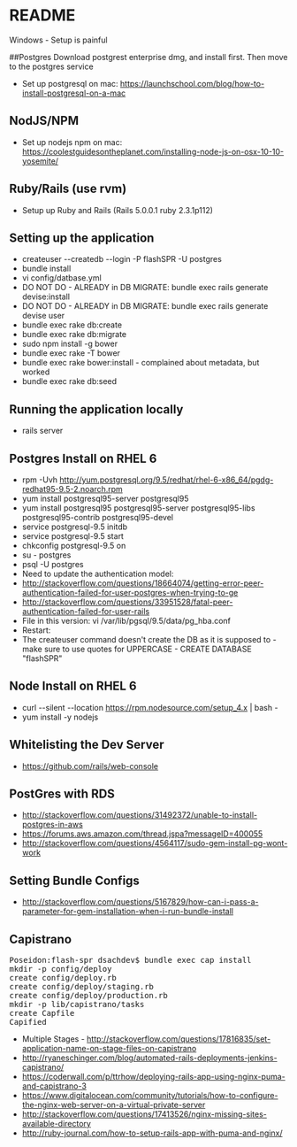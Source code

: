 # README

Windows - Setup is painful

##Postgres
Download postgrest enterprise dmg, and install first. Then move to the postgres service
* Set up postgresql on mac:  https://launchschool.com/blog/how-to-install-postgresql-on-a-mac

## NodJS/NPM
* Set up nodejs npm on mac:  https://coolestguidesontheplanet.com/installing-node-js-on-osx-10-10-yosemite/

## Ruby/Rails (use rvm)
* Setup up Ruby and Rails (Rails 5.0.0.1 ruby 2.3.1p112)

## Setting up the application
* createuser --createdb --login -P flashSPR -U postgres
* bundle install
* vi config/datbase.yml
* DO NOT DO - ALREADY in DB MIGRATE: bundle exec rails generate devise:install
* DO NOT DO - ALREADY in DB MIGRATE: bundle exec rails generate devise user
* bundle exec rake db:create
* bundle exec rake db:migrate
* sudo npm install -g bower
* bundle exec rake -T bower
* bundle exec rake bower:install - complained about metadata, but worked
* bundle exec rake db:seed

## Running the application locally
* rails server

## Postgres Install on RHEL 6
* rpm -Uvh http://yum.postgresql.org/9.5/redhat/rhel-6-x86_64/pgdg-redhat95-9.5-2.noarch.rpm
* yum install postgresql95-server postgresql95
* yum install postgresql95 postgresql95-server postgresql95-libs postgresql95-contrib postgresql95-devel
* service postgresql-9.5 initdb 
* service postgresql-9.5 start
* chkconfig postgresql-9.5 on
* su - postgres
* psql -U postgres
* Need to update the authentication model: 
* http://stackoverflow.com/questions/18664074/getting-error-peer-authentication-failed-for-user-postgres-when-trying-to-ge
* http://stackoverflow.com/questions/33951528/fatal-peer-authentication-failed-for-user-rails
* File in this version: vi /var/lib/pgsql/9.5/data/pg_hba.conf
* Restart: 
* The createuser command doesn't create the DB as it is supposed to - make sure to use quotes for UPPERCASE - CREATE DATABASE "flashSPR"

## Node Install on RHEL 6
* curl --silent --location https://rpm.nodesource.com/setup_4.x | bash -
* yum install -y nodejs

## Whitelisting the Dev Server
* https://github.com/rails/web-console

## PostGres with RDS
* http://stackoverflow.com/questions/31492372/unable-to-install-postgres-in-aws
* https://forums.aws.amazon.com/thread.jspa?messageID=400055
* http://stackoverflow.com/questions/4564117/sudo-gem-install-pg-wont-work


## Setting Bundle Configs
* http://stackoverflow.com/questions/5167829/how-can-i-pass-a-parameter-for-gem-installation-when-i-run-bundle-install


## Capistrano
<pre>
Poseidon:flash-spr dsachdev$ bundle exec cap install
mkdir -p config/deploy
create config/deploy.rb
create config/deploy/staging.rb
create config/deploy/production.rb
mkdir -p lib/capistrano/tasks
create Capfile
Capified
</pre>

* Multiple Stages - http://stackoverflow.com/questions/17816835/set-application-name-on-stage-files-on-capistrano
* http://ryaneschinger.com/blog/automated-rails-deployments-jenkins-capistrano/
* https://coderwall.com/p/ttrhow/deploying-rails-app-using-nginx-puma-and-capistrano-3
* https://www.digitalocean.com/community/tutorials/how-to-configure-the-nginx-web-server-on-a-virtual-private-server
* http://stackoverflow.com/questions/17413526/nginx-missing-sites-available-directory
* http://ruby-journal.com/how-to-setup-rails-app-with-puma-and-nginx/

